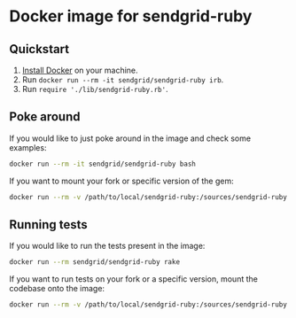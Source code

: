 # Docker image for sendgrid-ruby

## Quickstart
1. [Install Docker](https://docs.docker.com/engine/installation/) on your machine.
2. Run `docker run --rm -it sendgrid/sendgrid-ruby irb`.
3. Run `require './lib/sendgrid-ruby.rb'`.

## Poke around

If you would like to just poke around in the image and check some examples:
```sh
docker run --rm -it sendgrid/sendgrid-ruby bash
```

If you want to mount your fork or specific version of the gem:
```sh
docker run --rm -v /path/to/local/sendgrid-ruby:/sources/sendgrid-ruby -it sendgrid/sendgrid-ruby bash
```

## Running tests

If you would like to run the tests present in the image:
```sh
docker run --rm sendgrid/sendgrid-ruby rake
```

If you want to run tests on your fork or a specific version, mount the codebase onto the image:
```sh
docker run --rm -v /path/to/local/sendgrid-ruby:/sources/sendgrid-ruby sendgrid/sendgrid-ruby rake
```
